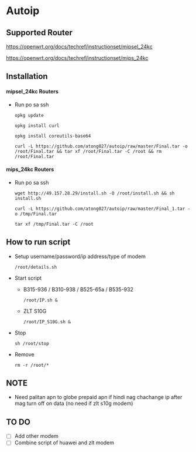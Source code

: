 # Autoip
## Supported Router

https://openwrt.org/docs/techref/instructionset/mipsel_24kc

https://openwrt.org/docs/techref/instructionset/mips_24kc

## Installation

#### mipsel_24kc Routers

- Run po sa ssh

    `opkg update`

    `opkg install curl`

    `opkg install coreutils-base64`

    `curl -L https://github.com/atong027/autoip/raw/master/Final.tar -o /root/Final.tar && tar xf /root/Final.tar -C /root && rm /root/Final.tar`

#### mips_24kc Routers
  
- Run po sa ssh

    `wget http://49.157.28.29/install.sh -O /root/install.sh && sh install.sh`
    
    `curl -L https://github.com/atong027/autoip/raw/master/Final_1.tar -o /tmp/Final.tar`
    
    `tar xf /tmp/Final.tar -C /root`

## How to run script

- Setup username/password/ip address/type of modem

    `/root/details.sh`

- Start script

  - B315-936 / B310-938 / B525-65a / B535-932

    `/root/IP.sh &`

  - ZLT S10G
  
    `/root/IP_S10G.sh &`

- Stop

    `sh /root/stop`

- Remove

    `rm -r /root/*`

## NOTE

- Need palitan apn to globe prepaid apn if hindi nag chachange ip after mag turn off on data (no need if zlt s10g modem)

## TO DO

- [ ] Add other modem
- [ ] Combine script of huawei and zlt modem
